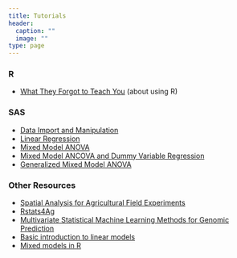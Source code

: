 ```yaml
---
title: Tutorials
header:
  caption: ""
  image: ""
type: page
---
```


### R

* [What They Forgot to Teach You](https://imci-idaho.github.io/2022-03-01-WhatTheyForgot/) (about using R)

### SAS

* <a href="../tutorials/sas-data-step.html" target="_blank">Data Import and Manipulation</a>
* <a href="../tutorials/sas-proc-reg.html" target="_blank">Linear Regression</a>
* <a href="../tutorials/sas-proc-mixed.html" target="_blank">Mixed Model ANOVA</a>
* <a href="../tutorials/sas-ANCOVA.html" target="_blank">Mixed Model ANCOVA and Dummy Variable Regression</a>
* <a href="../tutorials/sas-proc-glimmix.html" target="_blank">Generalized Mixed Model ANOVA</a>

### Other Resources

* [Spatial Analysis for Agricultural Field Experiments](https://idahoagstats.github.io/guide-to-field-trial-spatial-analysis/)
* [Rstats4Ag](https://rstats4ag.org/)
* [Multivariate Statistical Machine Learning Methods for Genomic Prediction](https://link.springer.com/content/pdf/10.1007%2F978-3-030-89010-0.pdf)
* [Basic introduction to linear models](https://lindeloev.github.io/tests-as-linear/#1_the_simplicity_underlying_common_tests)
* [Mixed models in R](https://m-clark.github.io/mixed-models-with-R/)

